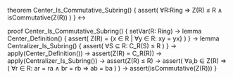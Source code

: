 theorem Center_Is_Commutative_Subring() {
  assert(
    ∀R:Ring ⇒ Z(R) ≤ R ∧ isCommutative(Z(R))
  )
} ↔

proof Center_Is_Commutative_Subring() {
  setVar(R: Ring) →
  lemma Center_Definition() {
    assert(
      Z(R) = {x ∈ R | ∀y ∈ R: xy = yx}
    )
  } →
  lemma Centralizer_Is_Subring() {
    assert(
      ∀S ⊆ R: C_R(S) ≤ R
    )
  } →
  apply(Center_Definition()) →
  assert(Z(R) = C_R(R)) →
  apply(Centralizer_Is_Subring()) →
  assert(Z(R) ≤ R) →
  assert(
    ∀a,b ∈ Z(R) ⇒ (
      ∀r ∈ R: ar = ra ∧ br = rb ⇒
      ab = ba
    )
  ) →
  assert(isCommutative(Z(R)))
}